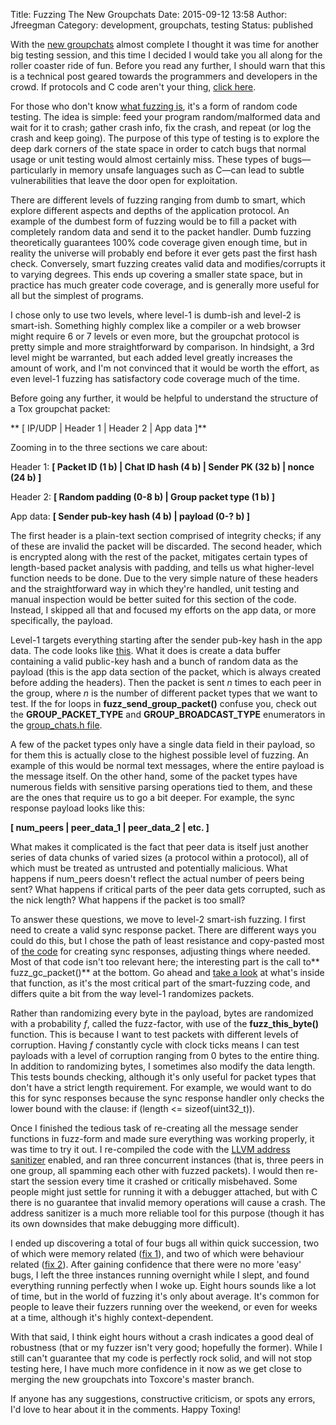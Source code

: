 Title: Fuzzing The New Groupchats
Date: 2015-09-12 13:58
Author: Jfreegman
Category: development, groupchats, testing
Status: published

With the [new
groupchats](https://github.com/JFreegman/toxcore/blob/new_groupchats/docs/Group-Chats.md) almost
complete I thought it was time for another big testing session, and this
time I decided I would take you all along for the roller coaster ride of
fun. Before you read any further, I should warn that this is a technical
post geared towards the programmers and developers in the crowd. If
protocols and C code aren't your thing, [click
here](https://www.youtube.com/watch?v=KMFOVSWn0mI).

For those who don't know [what fuzzing
is](https://www.youtube.com/watch?v=Xnwodi2CBws), it's a form of random
code testing. The idea is simple: feed your program random/malformed
data and wait for it to crash;  gather crash info, fix the crash, and
repeat (or log the crash and keep going). The purpose of this type of
testing is to explore the deep dark corners of the state space in order
to catch bugs that normal usage or unit testing would almost certainly
miss. These types of bugs—particularly in memory unsafe languages such
as C—can lead to subtle vulnerabilities that leave the door open for
exploitation.

There are different levels of fuzzing ranging from dumb to smart, which
explore different aspects and depths of the application protocol. An
example of the dumbest form of fuzzing would be to fill a packet with
completely random data and send it to the packet handler. Dumb fuzzing
theoretically guarantees 100% code coverage given enough time, but in
reality the universe will probably end before it ever gets past the
first hash check. Conversely, smart fuzzing creates valid data and
modifies/corrupts it to varying degrees. This ends up covering a smaller
state space, but in practice has much greater code coverage, and is
generally more useful for all but the simplest of programs.

I chose only to use two levels, where level-1 is dumb-ish and level-2 is
smart-ish. Something highly complex like a compiler or a web browser
might require 6 or 7 levels or even more, but the groupchat protocol is
pretty simple and more straightforward by comparison. In hindsight, a
3rd level might be warranted, but each added level greatly increases the
amount of work, and I'm not convinced that it would be worth the effort,
as even level-1 fuzzing has satisfactory code coverage much of the time.

Before going any further, it would be helpful to understand the
structure of a Tox groupchat packet:

** \[  IP/UDP  |  Header 1  |  Header 2  |  App data  \]**

Zooming in to the three sections we care about:

Header 1:   **\[  Packet ID  (1 b)  |  Chat ID hash  (4 b)  |  Sender PK
(32 b)  |  nonce (24 b)  \]**

Header 2:  **\[  Random padding (0-8 b)  |  Group packet type (1 b)
 \]**

App data:  **\[  Sender pub-key hash (4 b)  |  payload (0-? b) \]**

The first header is a plain-text section comprised of integrity checks;
if any of these are invalid the packet will be discarded. The second
header, which is encrypted along with the rest of the packet, mitigates
certain types of length-based packet analysis with padding, and tells us
what higher-level function needs to be done. Due to the very simple
nature of these headers and the straightforward way in which they're
handled, unit testing and manual inspection would be better suited for
this section of the code. Instead, I skipped all that and focused my
efforts on the app data, or more specifically, the payload.

Level-1 targets everything starting after the sender pub-key hash in the
app data. The code looks like
[this](https://gist.github.com/JFreegman/7240bd05519876a7f772). What it
does is create a data buffer containing a valid public-key hash and a
bunch of random data as the payload (this is the app data section of the
packet, which is always created before adding the headers). Then the
packet is sent *n* times to each peer in the group, where *n* is the
number of different packet types that we want to test. If the for loops
in **fuzz\_send\_group\_packet()** confuse you, check out the
**GROUP\_PACKET\_TYPE** and **GROUP\_BROADCAST\_TYPE** enumerators in
the [group\_chats.h
file](https://github.com/JFreegman/toxcore/blob/new_groupchats/toxcore/group_chats.h#L119).

A few of the packet types only have a single data field in their
payload, so for them this is actually close to the highest possible
level of fuzzing. An example of this would be normal text messages,
where the entire payload is the message itself. On the other hand, some
of the packet types have numerous fields with sensitive parsing
operations tied to them, and these are the ones that require us to go a
bit deeper. For example, the sync response payload looks like this:

**\[  num\_peers  |  peer\_data\_1  |  peer\_data\_2  |  etc.  \]**

What makes it complicated is the fact that peer data is itself just
another series of data chunks of varied sizes (a protocol within a
protocol), all of which must be treated as untrusted and potentially
malicious. What happens if num\_peers doesn't reflect the actual number
of peers being sent? What happens if critical parts of the peer data
gets corrupted, such as the nick length? What happens if the packet is
too small?

To answer these questions, we move to level-2 smart-ish fuzzing. I first
need to create a valid sync response packet. There are different ways
you could do this, but I chose the path of least resistance and
copy-pasted most of [the
code](https://gist.github.com/JFreegman/9e317cc073f20e7be88e) for
creating sync responses, adjusting things where needed. Most of that
code isn't too relevant here; the interesting part is the call
to** fuzz\_gc\_packet()** at the bottom. Go ahead and [take
a look](https://gist.github.com/JFreegman/cc08d2f68a48bc34ff57) at
what's inside that function, as it's the most critical part of the
smart-fuzzing code, and differs quite a bit from the way level-1
randomizes packets.

Rather than randomizing every byte in the payload, bytes are randomized
with a probability *f*, called the fuzz-factor, with use of the
**fuzz\_this\_byte()** function. This is because I want to test packets
with different levels of corruption. Having *f* constantly cycle with
clock ticks means I can test payloads with a level of corruption ranging
from 0 bytes to the entire thing. In addition to randomizing bytes, I
sometimes also modify the data length. This tests bounds checking,
although it's only useful for packet types that don't have a strict
length requirement. For example, we would want to do this for sync
responses because the sync response handler only checks the lower bound
with the clause: if (length &lt;= sizeof(uint32\_t)).

Once I finished the tedious task of re-creating all the message sender
functions in fuzz-form and made sure everything was working properly, it
was time to try it out. I re-compiled the code with the [LLVM address
sanitizer](http://clang.llvm.org/docs/AddressSanitizer.html) enabled,
and ran three concurrent instances (that is, three peers in one group,
all spamming each other with fuzzed packets). I would then re-start the
session every time it crashed or critically misbehaved. Some people
might just settle for running it with a debugger attached, but with C
there is no guarantee that invalid memory operations will cause a crash.
The address sanitizer is a much more reliable tool for this purpose
(though it has its own downsides that make debugging more difficult).

I ended up discovering a total of four bugs all within quick succession,
 two of which were memory related ([fix
1](https://github.com/JFreegman/toxcore/commit/1732318e05c8e3ddad67411eb59de999ee62db0d)),
and two of which were behaviour related ([fix
2](https://github.com/JFreegman/toxcore/commit/689ea6091ff2784c048380e22a8340b0c70f605e)).
After gaining confidence that there were no more 'easy' bugs, I left the
three instances running overnight while I slept, and found everything
running perfectly when I woke up. Eight hours sounds like a lot of time,
but in the world of fuzzing it's only about average. It's common for
people to leave their fuzzers running over the weekend, or even for
weeks at a time, although it's highly context-dependent.

With that said, I think eight hours without a crash indicates a good
deal of robustness (that or my fuzzer isn't very good; hopefully the
former). While I still can't guarantee that my code is perfectly rock
solid, and will not stop testing here, I have much more confidence in it
now as we get close to merging the new groupchats into Toxcore's master
branch.

If anyone has any suggestions, constructive criticism, or spots any
errors, I'd love to hear about it in the comments. Happy Toxing!
